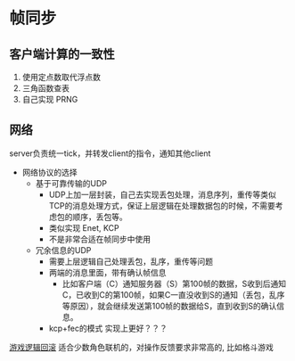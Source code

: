 

# 帧同步

##  客户端计算的一致性

1. 使用定点数取代浮点数
2. 三角函数查表
3. 自己实现 PRNG


## 网络

server负责统一tick，并转发client的指令，通知其他client 


- 网络协议的选择
    - 基于可靠传输的UDP
        - UDP上加一层封装，自己去实现丢包处理，消息序列，重传等类似TCP的消息处理方式，保证上层逻辑在处理数据包的时候，不需要考虑包的顺序，丢包等。
        - 类似实现 Enet, KCP
        - 不是非常合适在帧同步中使用
    - 冗余信息的UDP
        - 需要上层逻辑自己处理丢包，乱序，重传等问题
        - 两端的消息里面，带有确认帧信息
            - 比如客户端（C）通知服务器（S）第100帧的数据，S收到后通知C，已收到C的第100帧，如果C一直没收到S的通知（丢包，乱序等原因），就会继续发送第100帧的数据给S，直到收到S的确认信息。
        - kcp+fec的模式 实现上更好？？？


[游戏逻辑回滚](https://zhuanlan.zhihu.com/p/38468615)  适合少数角色联机的，对操作反馈要求非常高的, 比如格斗游戏









